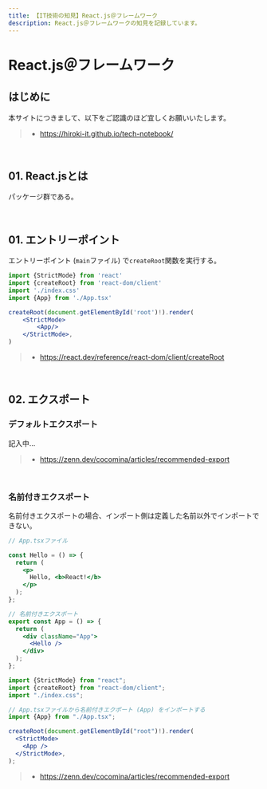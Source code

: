 ```yaml
---
title: 【IT技術の知見】React.js＠フレームワーク
description: React.js＠フレームワークの知見を記録しています。
---
```


# React.js＠フレームワーク

## はじめに

本サイトにつきまして、以下をご認識のほど宜しくお願いいたします。

> - https://hiroki-it.github.io/tech-notebook/

<br>

## 01. React.jsとは

パッケージ群である。

<br>

## 01. エントリーポイント

エントリーポイント (`main`ファイル) で`createRoot`関数を実行する。

```jsx
import {StrictMode} from 'react'
import {createRoot} from 'react-dom/client'
import './index.css'
import {App} from './App.tsx'

createRoot(document.getElementById('root')!).render(
    <StrictMode>
        <App/>
    </StrictMode>,
)
```

> - https://react.dev/reference/react-dom/client/createRoot

<br>

## 02. エクスポート

### デフォルトエクスポート

記入中...

> - https://zenn.dev/cocomina/articles/recommended-export

<br>

### 名前付きエクスポート

名前付きエクスポートの場合、インポート側は定義した名前以外でインポートできない。

```jsx
// App.tsxファイル

const Hello = () => {
  return (
    <p>
      Hello, <b>React!</b>
    </p>
  );
};

// 名前付きエクスポート
export const App = () => {
  return (
    <div className="App">
      <Hello />
    </div>
  );
};
```

```jsx
import {StrictMode} from "react";
import {createRoot} from "react-dom/client";
import "./index.css";

// App.tsxファイルから名前付きエクポート (App) をインポートする
import {App} from "./App.tsx";

createRoot(document.getElementById("root")!).render(
  <StrictMode>
    <App />
  </StrictMode>,
);
```

> - https://zenn.dev/cocomina/articles/recommended-export

<br>
